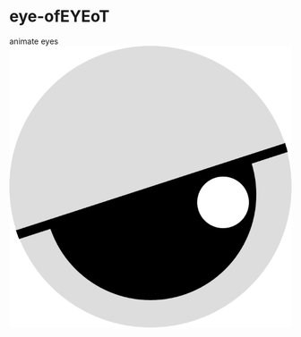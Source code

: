 # eye-ofEYEoT
animate eyes
![image](https://github.com/ATTHACKSF/eye-of-EYEoT/blob/master/sample.png?raw=true)
